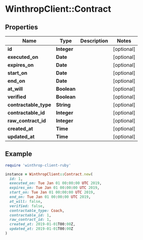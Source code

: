 # WinthropClient::Contract

## Properties

| Name | Type | Description | Notes |
| ---- | ---- | ----------- | ----- |
| **id** | **Integer** |  | [optional] |
| **executed_on** | **Date** |  | [optional] |
| **expires_on** | **Date** |  | [optional] |
| **start_on** | **Date** |  | [optional] |
| **end_on** | **Date** |  | [optional] |
| **at_will** | **Boolean** |  | [optional] |
| **verified** | **Boolean** |  | [optional] |
| **contractable_type** | **String** |  | [optional] |
| **contractable_id** | **Integer** |  | [optional] |
| **raw_contract_id** | **Integer** |  | [optional] |
| **created_at** | **Time** |  | [optional] |
| **updated_at** | **Time** |  | [optional] |

## Example

```ruby
require 'winthrop-client-ruby'

instance = WinthropClient::Contract.new(
  id: 1,
  executed_on: Tue Jan 01 00:00:00 UTC 2019,
  expires_on: Tue Jan 01 00:00:00 UTC 2019,
  start_on: Tue Jan 01 00:00:00 UTC 2019,
  end_on: Tue Jan 01 00:00:00 UTC 2019,
  at_will: false,
  verified: false,
  contractable_type: Coach,
  contractable_id: 1,
  raw_contract_id: 1,
  created_at: 2019-01-01T00:00Z,
  updated_at: 2019-01-01T00:00Z
)
```

